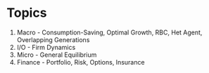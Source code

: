 # Topics
1. Macro - Consumption-Saving, Optimal Growth, RBC, Het Agent, Overlapping Generations
2. I/O - Firm Dynamics
3. Micro - General Equilibrium 
4. Finance - Portfolio, Risk, Options, Insurance
